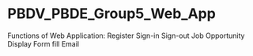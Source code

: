 # PBDV_PBDE_Group5_Web_App
Functions of Web Application:
  Register
  Sign-in
  Sign-out
  Job Opportunity Display
  Form fill
  Email
